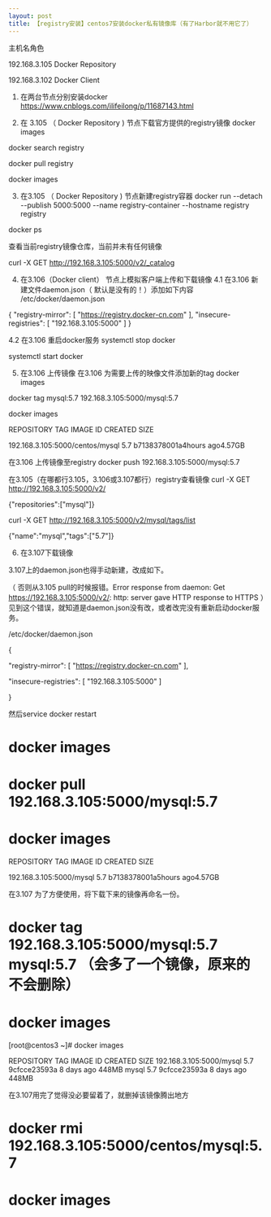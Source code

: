 ```yaml
---
layout: post
title: 【registry安装】centos7安装docker私有镜像库（有了Harbor就不用它了）
---
```


主机名角色

192.168.3.105  Docker Repository

192.168.3.102  Docker Client

1. 在两台节点分别安装docker
https://www.cnblogs.com/ilifeilong/p/11687143.html

2. 在 3.105 （ Docker Repository ) 节点下载官方提供的registry镜像
docker images

docker search registry

docker pull registry

docker images

3. 在3.105 （ Docker Repository ) 节点新建registry容器
docker run --detach --publish 5000:5000 --name registry-container --hostname registry registry

docker ps

查看当前registry镜像仓库，当前并未有任何镜像

curl -X GET http://192.168.3.105:5000/v2/_catalog

 4. 在3.106（Docker client） 节点上模拟客户端上传和下载镜像
4.1 在3.106 新建文件daemon.json（ 默认是没有的！）添加如下内容
 /etc/docker/daemon.json

{
  "registry-mirror": [    "https://registry.docker-cn.com"  ],
  "insecure-registries": [   "192.168.3.105:5000"  ]
}

4.2 在3.106 重启docker服务
systemctl stop docker

systemctl start docker

5. 在3.106  上传镜像
在3.106 为需要上传的映像文件添加新的tag
docker images

docker tag mysql:5.7 192.168.3.105:5000/mysql:5.7

docker images

REPOSITORY                            TAG                IMAGE ID            CREATED            SIZE

192.168.3.105:5000/centos/mysql  5.7            b7138378001a4hours ago4.57GB

在3.106 上传镜像至registry
docker push 192.168.3.105:5000/mysql:5.7

在3.105（在哪都行3.105，3.106或3.107都行）registry查看镜像
curl -X GET http://192.168.3.105:5000/v2/

{"repositories":["mysql"]}

curl -X GET http://192.168.3.105:5000/v2/mysql/tags/list

{"name":"mysql","tags":["5.7"]}

 6. 在3.107下载镜像

3.107上的daemon.json也得手动新建，改成如下。

（ 否则从3.105 pull的时候报错。Error response from daemon: Get https://192.168.3.105:5000/v2/: http: server gave HTTP response to HTTPS ）见到这个错误，就知道是daemon.json没有改，或者改完没有重新启动docker服务。

 /etc/docker/daemon.json

{

"registry-mirror": [    "https://registry.docker-cn.com"  ],

"insecure-registries": [   "192.168.3.105:5000"  ]

}

然后service docker restart

# docker images



# docker pull 192.168.3.105:5000/mysql:5.7

# docker images

REPOSITORY                            TAG                IMAGE ID            CREATED            SIZE

192.168.3.105:5000/mysql  5.7    b7138378001a5hours ago4.57GB

在3.107 为了方便使用，将下载下来的镜像再命名一份。
# docker tag 192.168.3.105:5000/mysql:5.7 mysql:5.7  （会多了一个镜像，原来的不会删除）

# docker images

[root@centos3 ~]# docker images

REPOSITORY                TAG                IMAGE ID            CREATED            SIZE
192.168.3.105:5000/mysql  5.7                9cfcce23593a        8 days ago          448MB
mysql                      5.7                9cfcce23593a        8 days ago          448MB

在3.107用完了觉得没必要留着了，就删掉该镜像腾出地方
# docker rmi 192.168.3.105:5000/centos/mysql:5.7

# docker images